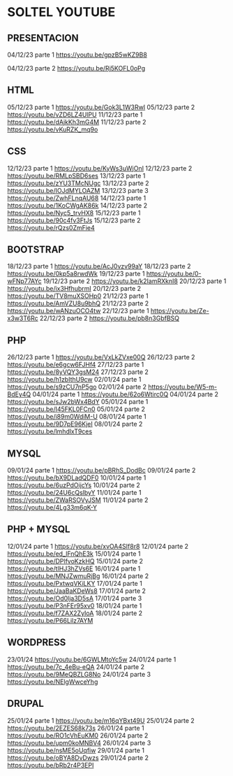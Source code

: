 # SOLTEL YOUTUBE

## PRESENTACION

04/12/23 parte 1 <https://youtu.be/gpzB5wKZ9B8>

04/12/23 parte 2 <https://youtu.be/Rj5KOFL0oPg>

## HTML

05/12/23 parte 1 <https://youtu.be/Gok3L1W3RwI>
05/12/23 parte 2 <https://youtu.be/vZD6LZ4UlPU>
11/12/23 parte 1 <https://youtu.be/dAjkKh3mG4M>
11/12/23 parte 2 <https://youtu.be/vKuRZK_mq9o>

## CSS

12/12/23 parte 1 <https://youtu.be/KyWs3uWjOnI>
12/12/23 parte 2 <https://youtu.be/RMLpSBD6ses>
13/12/23 parte 1 <https://youtu.be/zYU3TMcNUgc>
13/12/23 parte 2 <https://youtu.be/IOJdMYLOAZM>
13/12/23 parte 3 <https://youtu.be/ZwhFLnqAU68>
14/12/23 parte 1 <https://youtu.be/1KoCWgAK86k>
14/12/23 parte 2 <https://youtu.be/Nyc5_trvHX8>
15/12/23 parte 1 <https://youtu.be/90c4fv3FtJs>
15/12/23 parte 2 <https://youtu.be/rQzs0ZmFie4>

## BOOTSTRAP

18/12/23 parte 1 <https://youtu.be/AcJ0vzv99aY>
18/12/23 parte 2 <https://youtu.be/0kp5a8rwdWk>
19/12/23 parte 1 <https://youtu.be/0-wFNp77AYc>
19/12/23 parte 2 <https://youtu.be/k2IamRXknI8>
20/12/23 parte 1 <https://youtu.be/ix3HfhubrmI>
20/12/23 parte 2 <https://youtu.be/TV8muXSOHp0>
21/12/23 parte 1 <https://youtu.be/AmVZU8u9bhQ>
21/12/23 parte 2 <https://youtu.be/wANzuOCO4tw>
22/12/23 parte 1 <https://youtu.be/Ze-x3w3T6Rc>
22/12/23 parte 2 <https://youtu.be/pb8n3GbfBSQ>

## PHP

26/12/23 parte 1 <https://youtu.be/VxLkZVxe00Q>
26/12/23 parte 2 <https://youtu.be/e6gcw6FJHf4>
27/12/23 parte 1 <https://youtu.be/8yVQY3gsM24>
27/12/23 parte 2 <https://youtu.be/h1zbIthU9cw>
02/01/24 parte 1 <https://youtu.be/s9zCU7nP5go>
02/01/24 parte 2 <https://youtu.be/W5-m-BdEy4Q>
04/01/24 parte 1 <https://youtu.be/62o6Wtirc0Q>
04/01/24 parte 2 <https://youtu.be/sJw2bWx4BdY>
05/01/24 parte 1 <https://youtu.be/I45FKL0FCn0>
05/01/24 parte 2 <https://youtu.be/i89m0WdiM-U>
08/01/24 parte 1 <https://youtu.be/9D7pE96KjeI>
08/01/24 parte 2 <https://youtu.be/lmhdlxT9ces>

## MYSQL

09/01/24 parte 1 <https://youtu.be/pBRhS_DodBc>
09/01/24 parte 2 <https://youtu.be/bX9DLadQDF0>
10/01/24 parte 1 <https://youtu.be/6uzPdOijcYs>
10/01/24 parte 2 <https://youtu.be/24U6cQslbyY>
11/01/24 parte 1 <https://youtu.be/ZWaRSOVyJSM>
11/01/24 parte 2 <https://youtu.be/4Lg33m6qK-Y>

## PHP + MYSQL

12/01/24 parte 1 <https://youtu.be/xvOA4SIf8r8>
12/01/24 parte 2 <https://youtu.be/ed_lFnQhE3k>
15/01/24 parte 1 <https://youtu.be/DPlfvoKzkHQ>
15/01/24 parte 2 <https://youtu.be/tIHJ3hZVs6E>
16/01/24 parte 1 <https://youtu.be/MNJZwmuRjBg>
16/01/24 parte 2 <https://youtu.be/PxtwqVKiLKY>
17/01/24 parte 1 <https://youtu.be/JaaBaKDeWs8>
17/01/24 parte 2 <https://youtu.be/Od0lja3D5sA>
17/01/24 parte 3 <https://youtu.be/P3nFEr95xv0>
18/01/24 parte 1 <https://youtu.be/f7ZAX2ZyIoA>
18/01/24 parte 2 <https://youtu.be/P66Lilz7AYM>

## WORDPRESS

23/01/24 <https://youtu.be/6GWLMtoYc5w>
24/01/24 parte 1 <https://youtu.be/7c_4eBu-eQA>
24/01/24 parte 2 <https://youtu.be/9MeQBZLG8No>
24/01/24 parte 3 <https://youtu.be/NElgWwceYhg>

## DRUPAL

25/01/24 parte 1 <https://youtu.be/m16qYBxt49U>
25/01/24 parte 2 <https://youtu.be/2EZES68k73s>
26/01/24 parte 1 <https://youtu.be/RO1cVhEuKM0>
26/01/24 parte 2 <https://youtu.be/upm0koMNBV4>
26/01/24 parte 3 <https://youtu.be/nsME5oUqfiw>
29/01/24 parte 1 <https://youtu.be/oBYA8DvDwzs>
29/01/24 parte 2 <https://youtu.be/bRb2r4P3EPI>

